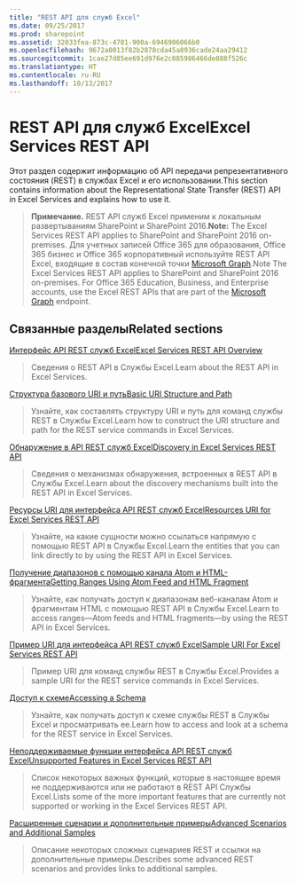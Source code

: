 ```yaml
---
title: "REST API для служб Excel"
ms.date: 09/25/2017
ms.prod: sharepoint
ms.assetid: 32033fea-873c-4781-900a-6946906066b0
ms.openlocfilehash: 9672a0013f82b2878cda45a8936cade24aa29412
ms.sourcegitcommit: 1cae27d85ee691d976e2c085986466de088f526c
ms.translationtype: HT
ms.contentlocale: ru-RU
ms.lasthandoff: 10/13/2017
---
```

# <a name="excel-services-rest-api"></a><span data-ttu-id="5c45c-102">REST API для служб Excel</span><span class="sxs-lookup"><span data-stu-id="5c45c-102">Excel Services REST API</span></span>

<span data-ttu-id="5c45c-103">Этот раздел содержит информацию об API передачи репрезентативного состояния (REST) в службах Excel и его использовании.</span><span class="sxs-lookup"><span data-stu-id="5c45c-103">This section contains information about the Representational State Transfer (REST) API in Excel Services and explains how to use it.</span></span>
  
    
    


> <span data-ttu-id="5c45c-104">**Примечание.** REST API служб Excel применим к локальным развертываниям SharePoint и SharePoint 2016.</span><span class="sxs-lookup"><span data-stu-id="5c45c-104">**Note:** The Excel Services REST API applies to SharePoint and SharePoint 2016 on-premises.</span></span> <span data-ttu-id="5c45c-105">Для учетных записей Office 365 для образования, Office 365 бизнес и Office 365 корпоративный используйте REST API Excel, входящие в состав конечной точки [Microsoft Graph](http://graph.microsoft.io/ru-ru/docs/api-reference/v1.0/resources/excel
> ).</span><span class="sxs-lookup"><span data-stu-id="5c45c-105">Note The Excel Services REST API applies to SharePoint and SharePoint 2016 on-premises. For Office 365 Education, Business, and Enterprise accounts, use the Excel REST APIs that are part of the  [Microsoft Graph](http://graph.microsoft.io/ru-ru/docs/api-reference/v1.0/resources/excel
) endpoint.</span></span>
  
    
    


## <a name="related-sections"></a><span data-ttu-id="5c45c-106">Связанные разделы</span><span class="sxs-lookup"><span data-stu-id="5c45c-106">Related sections</span></span>


 [<span data-ttu-id="5c45c-107">Интерфейс API REST служб Excel</span><span class="sxs-lookup"><span data-stu-id="5c45c-107">Excel Services REST API Overview</span></span>](excel-services-rest-api-overview.md)
  
    
    
> <span data-ttu-id="5c45c-108">Сведения о REST API в Службы Excel.</span><span class="sxs-lookup"><span data-stu-id="5c45c-108">Learn about the REST API in Excel Services.</span></span>
    
  
 [<span data-ttu-id="5c45c-109">Структура базового URI и путь</span><span class="sxs-lookup"><span data-stu-id="5c45c-109">Basic URI Structure and Path</span></span>](basic-uri-structure-and-path.md)
  
    
    
> <span data-ttu-id="5c45c-110">Узнайте, как составлять структуру URI и путь для команд службы REST в Службы Excel.</span><span class="sxs-lookup"><span data-stu-id="5c45c-110">Learn how to construct the URI structure and path for the REST service commands in Excel Services.</span></span>
    
  
 [<span data-ttu-id="5c45c-111">Обнаружение в API REST служб Excel</span><span class="sxs-lookup"><span data-stu-id="5c45c-111">Discovery in Excel Services REST API</span></span>](discovery-in-excel-services-rest-api.md)
  
    
    
> <span data-ttu-id="5c45c-112">Сведения о механизмах обнаружения, встроенных в REST API в Службы Excel.</span><span class="sxs-lookup"><span data-stu-id="5c45c-112">Learn about the discovery mechanisms built into the REST API in Excel Services.</span></span>
    
  
 [<span data-ttu-id="5c45c-113">Ресурсы URI для интерфейса API REST служб Excel</span><span class="sxs-lookup"><span data-stu-id="5c45c-113">Resources URI for Excel Services REST API</span></span>](resources-uri-for-excel-services-rest-api.md)
  
    
    
> <span data-ttu-id="5c45c-114">Узнайте, на какие сущности можно ссылаться напрямую с помощью REST API в Службы Excel.</span><span class="sxs-lookup"><span data-stu-id="5c45c-114">Learn the entities that you can link directly to by using the REST API in Excel Services.</span></span>
    
  
 [<span data-ttu-id="5c45c-115">Получение диапазонов с помощью канала Atom и HTML-фрагмента</span><span class="sxs-lookup"><span data-stu-id="5c45c-115">Getting Ranges Using Atom Feed and HTML Fragment</span></span>](getting-ranges-using-atom-feed-and-html-fragment.md)
  
    
    
> <span data-ttu-id="5c45c-116">Узнайте, как получать доступ к диапазонам  веб-каналам Atom и фрагментам HTML  с помощью REST API в Службы Excel.</span><span class="sxs-lookup"><span data-stu-id="5c45c-116">Learn to access ranges—Atom feeds and HTML fragments—by using the REST API in Excel Services.</span></span>
    
  
 [<span data-ttu-id="5c45c-117">Пример URI для интерфейса API REST служб Excel</span><span class="sxs-lookup"><span data-stu-id="5c45c-117">Sample URI For Excel Services REST API</span></span>](sample-uri-for-excel-services-rest-api.md)
  
    
    
> <span data-ttu-id="5c45c-118">Пример URI для команд службы REST в Службы Excel.</span><span class="sxs-lookup"><span data-stu-id="5c45c-118">Provides a sample URI for the REST service commands in Excel Services.</span></span>
    
  
 [<span data-ttu-id="5c45c-119">Доступ к схеме</span><span class="sxs-lookup"><span data-stu-id="5c45c-119">Accessing a Schema</span></span>](accessing-a-schema.md)
  
    
    
> <span data-ttu-id="5c45c-120">Узнайте, как получать доступ к схеме службы REST в Службы Excel и просматривать ее.</span><span class="sxs-lookup"><span data-stu-id="5c45c-120">Learn how to access and look at a schema for the REST service in Excel Services.</span></span>
    
  
 [<span data-ttu-id="5c45c-121">Неподдерживаемые функции интерфейса API REST служб Excel</span><span class="sxs-lookup"><span data-stu-id="5c45c-121">Unsupported Features in Excel Services REST API</span></span>](unsupported-features-in-excel-services-rest-api.md)
  
    
    
> <span data-ttu-id="5c45c-122">Список некоторых важных функций, которые в настоящее время не поддерживаются или не работают в REST API Службы Excel.</span><span class="sxs-lookup"><span data-stu-id="5c45c-122">Lists some of the more important features that are currently not supported or working in the Excel Services REST API.</span></span>
    
  
 [<span data-ttu-id="5c45c-123">Расширенные сценарии и дополнительные примеры</span><span class="sxs-lookup"><span data-stu-id="5c45c-123">Advanced Scenarios and Additional Samples</span></span>](advanced-scenarios-and-additional-samples.md)
  
    
    
> <span data-ttu-id="5c45c-124">Описание некоторых сложных сценариев REST и ссылки на дополнительные примеры.</span><span class="sxs-lookup"><span data-stu-id="5c45c-124">Describes some advanced REST scenarios and provides links to additional samples.</span></span>
    
  


